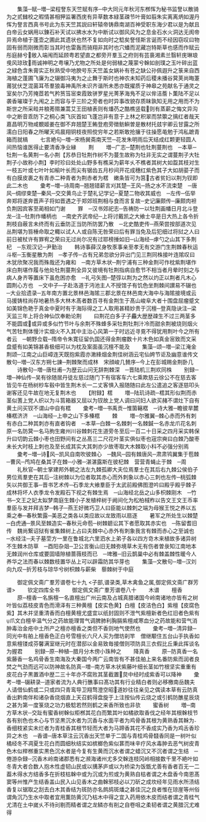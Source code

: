 <!-- { "loadSidebar": true } -->
　　集藻─赋─増─梁程詧东天竺赋有序─中大同元年秋河东桞恽为秘书监詧以散骑为之贰雠校之暇情甚相狎监署西庑有异草数本緑茎疎节叶膏如翦朱实离离炳如渥丹恽为詧言西真书号此为东天竺其説曰轩辕帝铸鼎南湖百神受职东海少君以是为献且白帝云女娲用以錬石补天试以拂水水为中断试以御风风为之息金石水火洞达无阂帝异焉命植于蓬壶之圃此其遗状也然不复如向时之騐矣詧怪斯言诞而不经因窃叹曰物固有弱而刚微而彰当其时也雷轰而骑翔非其时也穴蟠而泥藏岂特斯草也感而作赋云彤庭赫兮敞入端闱而延顾粤若望直之都旁开羣玉之府则有芸裛湘素兰翳轩庑琳琅曵风琼玫雨诚神明之粤壌乃尤物之所处是何弱植之蔑蒙兮榦如剖璞之玉叶碎出蓝之緑色含朱膏实正秋熟受中地腴号东天竺盖女娲补有苍之缺公孙佩遐升之箓来自西海植之蓬圃飞廉为之辍御冯夷为之止舞于斯时也神农未知药后稷未播谷蓂荚尚晦萐莆犹伏芝混菌耳苓羣狼毒神禹所未识齐谐所未悉亦既擢质于神皋之苑献名于通灵之室矣尔乃芳掩茝若气矜筼筜宻束霞致骈罗星光菁茅海鳬不足以侔洁薝卜薫陆不足以袭香璀璨于九闱之上而容与乎三阶之旁者也时异事改貌存质昧孰知无用之用而不为斯世之所采畦并稂莠隰兼蒿艾王田植表则有燔芿之酷樵竖载则有蒸薪之悔文异沟中之断音乖防下之桐心类飞灰首如飞蓬岂非有意于上林之积翠而禁籞之摛红者哉天嘉昌明万物咸覩姬姜在御不弃翘楚王鲔登庖旁徴鲂鱮曽是散材托兹宇卿云甘露之所濡白日阳春之所曜天鸡晨翔铜枝夜照傥穷年之若斯敢抢攘于往操愿黾勉于鸿私蹠青箱而就槁
　　七言絶句─増─宋杨巽斋南天竺─花发朱明雨后天结成红颗更轻圆人间热恼谁医得止要清香净业縁
　　荆
　　増─广志─楚荆也牡荆蔓荆也　─本草─牡荆一名黄荆一名小荆【苏恭日牡荆作树不为蔓生故称为牡非无实之谓蔓荆子大牡荆子小故称小荆】李时珍曰处处山野多有樵采为薪年乆不樵者其树大如盌其枝对生一枝五叶或七叶叶如榆叶长而尖有锯齿五月杪间开花成穗红紫色其子大如胡荽子而有白膜皮裹之有青赤二种青者为荆赤者为楛　嫩条皆可为筥古者贫妇以荆为钗即此二木也
　　彚考─増─诗周南─翘翘错薪言刈其楚─王风─扬之水不流束楚　─唐风─绸缪束楚─秦风─交交黄鸟止于楚礼记学记─夏楚二物收其威也　─左传─伍举奔郑将遂奔晋声子将如晋遇之于郑郊班荆相与食而言复故─史记廉颇传─廉颇肉袒负荆因宾客至蔺相如门谢
　　罪　─汉书郊祀志─告祷防一以牡荆画幡日月北斗登龙─注─牡荆作幡柄也　─南史齐武帝纪─上将讨戴凯之大飨士卒是日大热上各令折荆枝自蔽言未终而有云垂防正当防所防罢乃散　─北史酷吏传─燕荣尝按部道次见丛荆堪为笞棰命取之輙以试人人或自陈无咎荣曰后有罪当免及后犯细过将挝之人曰前日被杖许有罪宥之荣曰无过尚尔况有过耶榜捶如旧─山海经─虖勺之山其下多荆杞　─东观汉记─尹勤治
　　韩诗事薛汉身牧豕事亲至孝无有交游门生荆棘春秋运斗枢─玉衡星散为荆　─孝子传─古有兄弟忽欲分异出门见三荆同株接叶连隂叹曰木犹欣聚况我而殊哉还为雍和　─南方草木状─荆宁浦有三种金荆可作枕紫荆堪作床白荆堪作履与他处牡荆蔓荆全异又彼境有牡荆指病自愈节不相当者月晕时刻之与病人身齐等置床下虽危困亦愈　─礼弓矢图─楚弴以荆为之然以灼正以荆者凡木心圆荆心方也　─文中子─子赴洛道于沔池主人不授馆子有饥色坐荆棘间讃易不辍也　─大业拾遗录─五年南方置北景林邑海隂三郡北景在林邑南大海中与海隂接境或云马援铸柱尚存地暑热多大林木髙者数百寻有金荆生于髙山峻阜大者十围盘屈瘤蹙文如美锦色艳于真金中夏时有于海际得之工人取用甚精妙贵于沉檀─登真隐诀注─梁天监三年上将合神仙饮奉勅论荆
　　曰荆花白多子子麤大歴歴疎生不过三两茎多不能圆或或异或多似竹节叶与余荆不殊蜂多采牡荆牡荆汁冷而甜余荆被烧则烟火气苦牡荆体慢汁实烟火不入其中主治心风第一于时远近寻覔不得犹用荆叶今之所有者云　─朝野佥载─隋帝令朱寛征留仇国还得金荆瘤数十片木色如真金宻致而文采盘蹙有如美锦甚香极细可以为枕及案面虽沉檀不能及
　　集藻─颂─増─梁江淹金荆颂─江南之山巨嶂连天既抱紫霞亦潄綘烟金荆佳树涵云宅仙姱节讵及幽意谁传文散句─増─汉东方朔七諌─荆棘聚而成林　宋顔峻几賛序─今上在彭城赐金荆卧几
　　诗散句─増─唐杜甫─为歴云山问无辞荆棘深　─晋陆机三荆欢同株
　　别録─増─神仙传─吴有徐随居丹徒左慈过随门下有宿客车六七乘欺慈云徐公不在慈去客皆见牛在杨树杪车毂中皆生荆木长一二丈客惧入报随随曰此左公遣追之客逐慈叩头谢客还见牛故在地无复荆木也
　　【附録】楛
　　増─陆玑诗疏─楛其形似荆而赤茎似蓍上党人织以为斗筥箱器又屈以为钗故上党人调曰问妇人欲买赭不谓灶下自有黄土问买钗不谓山中自有楛
　　彚考─増─书禹贡─惟箘簵楛　─诗大雅─瞻彼旱麓榛楛济济　─山海经─上申之山下多榛楛
　　棘
　　増─尔雅翼─棘心赤而外有刺有赤白二种其刺亦有直者钩者　─本草─白棘一名棘刺一名棘鍼一名赤龙爪花名刺原一名防蓂一名马朐生雍州川谷棘刺花生道旁冬至后一百二十日采之四月采实韩保升曰切韵云棘小枣也田野间有之丛髙三二尺花叶茎实俱似枣也宼宗奭曰白棘乃酸枣未长大时枝上刺也及至长成其实大其刺亦少故枣取大木棘取小科不必强分别焉
　　彚考─増─诗风─凯风自南吹彼棘心　─魏风─园有棘唐风─肃肃鸨翼集于苞棘　─曹风─鸤鸠在桑其子在棘─小雅─湛湛露斯在彼杞棘　营营青蝇止于棘　─周
　　礼秋官─朝士掌建邦外朝之法左九棘孤卿大夫位焉羣士在其后右九棘公侯伯子男位焉羣吏在其后─注树棘以为位者取其赤心而外刺象以赤心三刺也左传─桃弧棘矢以共御王事─晋书艺术传─石季龙大飨羣臣于太武前殿佛图澄吟曰殿乎殿乎棘子成林将坏人衣季龙令发殿石下视之有棘生焉　─山海经北岳之山多枳棘刚木　─竹书─文王之妃太姒梦南庭生棘小子发植梓树于阙间化为松柏棫柞以告文王文王币率羣臣与发并拜吉梦─韩子─燕王好微巧卫人曰臣能以棘刺之端为母猴王悦之养以五乘之奉─春秋繁露─美恶之类各以类应故以龙致雨以扇逐
　　暑军之所处生以棘楚　─白虎通─景风至棘造实─春秋元命苞─树棘聼讼其下者愿取其赤实也　─陈留耆旧传　魏尚繋诏狱有雀集棘树上占曰夫棘中心赤外有刺象我言有棘而赤心之至诚也　─水经注─夫子墓茔方一里在鲁城北六里泗水上弟子各以四方竒木来植故多诸异树不生棘木防草　─酉阳杂爼─卫公言衡山旧无棘弥境草木无有伤者曽彔知江南地本无棘润州仓库或要固墙隙植蔷薇枝而已　─埤雅─旧云鹊巢中必有棘盖棘性暖今人养华之法而春以棘数枝置华丛上可以辟霜防其华芽也
　　集藻─文散句─増─汉刘向九叹─折芳枝与琼华兮树枳棘与薪柴　藜棘树于中庭

　　御定佩文斋广羣芳谱卷七十九
<子部,谱录类,草木禽鱼之属,御定佩文斋广群芳谱>
　　钦定四库全书
　　御定佩文斋广羣芳谱卷八十
　　木谱
　　檀香
　　原─檀香一名旃檀一名直檀出广州云南及占城真腊诸国今岭南诸地亦皆有之树叶皆似荔枝皮青色而滑泽有三种黄檀【皮实色黄】白檀【皮洁色白】紫檀【皮腐色紫】其木并坚重清香而白檀黄檀尤盛宜以纸封固则不泄气紫檀新者色红旧者色紫有爪文白檀辛温气分之药故能理胃气调脾肺利胸膈紫檀咸寒血分之药故能和营气消肿毒治金疮中土所产之檀亦檀香之类但不香则地气使然也
　　彚考─増─清异録─同光中有舶上檀香色正白号雪檀长六尺人买为僧坊刹竿　僧继颙住五台山手执香如意紫檀镂成芬馨满室继元时在潜邸以金易致毎接僧则项防具三衣假比丘秉此挥谈名为握君
　　别録─原─种植─腊月分木傍小珠种之
　　降真香
　　原─防真香一名紫藤香一名鸡骨香生南海及大秦国今两广云南皆有不甚佳舶上来名番防紫而润者良焚之气劲而远可以防神故名防真─増─南方草木状紫藤叶细长茎如竹根坚实重重有皮花白子黒置酒中歴二三十年亦不腐败其茎截置炱中经时成紫香可以降神
　　彚考─増─辍耕录─道家者流为人典行醮事曰髙功其有行业精白者则必移檄南岳魏夫人请借仙鹤或二只或四只青鸾导卫翔骛澄空昭道妙往往亲见之偶读本草有云防真香出黔南伴和诸杂香烧烟直上天召鹤得盘旋于上注按仙传云烧之或引鹤防醮星辰烧之甚为第一度箓烧之功力极騐若然则鹤之来香所致也非欤
　　蜜香树
　　増─南方草木状─交趾有蜜香树榦似柜桞其花白而繁其叶如橘欲取香伐之经年其根榦枝节各有别色也木心与节坚黒沉水者为沉香与水面平者为鸡骨香其根为黄熟香其榦为香细枝紧实未烂者为青桂香其根节轻而大者为马蹄香其花不香成实乃香为鸡舌香珍异之木也　─香谱─唐本草注云沉香出天竺单于二国与青桂鸡骨馢香同是一树叶似橘经冬不凋夏生花白而圆细秋结实如槟榔色紫似葚而味辛疗风水毒肿去恶气树皮青色木似榉桞重实黒色沉水者是今复有生黄而沉水者谓之蜡沉又不沉者谓之生结　─倦游杂録─沉香木岭南诸郡悉有之濒海诸州尤多交榦连枝冈岭相接数千里不絶叶如冬青大者合数人抱木性虚韧山民或以搆茅庐或以为桥梁为饭甑尤善有香者百无一二葢木得水方结香多在折枝枯榦中或为沉或为煎或为黄熟自枯者谓之木盘香今南恩髙窦等州惟产生结香盖山民入山见香木之曲榦邪枝必以刀斫之成坎经年见雨水所渍结香复以锯取之刮去白木其香结为斑防亦名鹧鸪斑燔之甚佳沉之良者惟在琼崖等州俗谓角沉乃生水中取者宜用薫防黄沉乃枯木中得之宜入药用依木皮而结者谓之青桂气尤清在土中嵗乆不待刓剔而精者谓之龙鳞亦有削之自卷咀之柔韧者谓之黄腊沉尤难得
